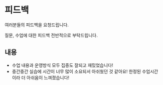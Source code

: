 # 피드백

여러분들의 피드백을 요청드립니다.

질문, 수업에 대한 피드백 전반적으로 부탁드립니다.



## 내용

- 수업 내용과 운영방식 모두 집중도 잘되고 재밌었습니다!
- 중간중간 실습에 시간이 너무 많이 소요되서 아쉬웠던 것 같아요! 한정된 수업시간이라 더 아쉬움이 느껴졌습니다! 

